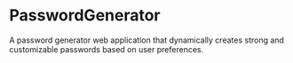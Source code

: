 # PasswordGenerator
 A password generator web application that dynamically creates strong and customizable passwords based on user preferences.
